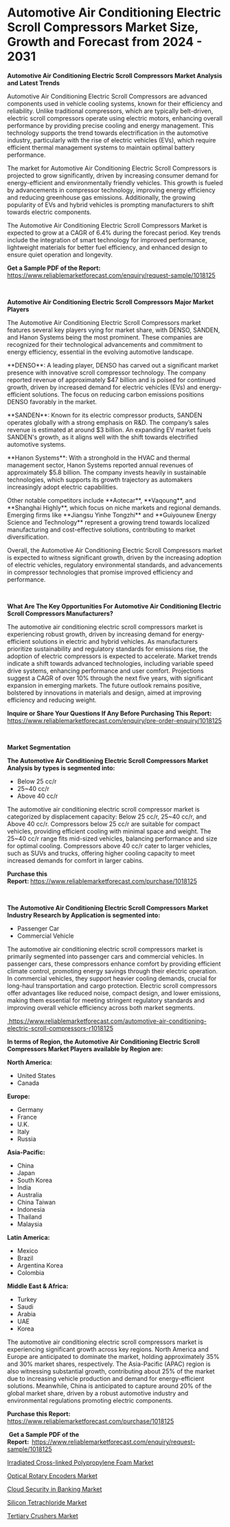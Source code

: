 <p><h1>Automotive Air Conditioning Electric Scroll Compressors Market Size, Growth and Forecast from 2024 - 2031</h1></p><p><strong>Automotive Air Conditioning Electric Scroll Compressors Market Analysis and Latest Trends</strong></p>
<p><p>Automotive Air Conditioning Electric Scroll Compressors are advanced components used in vehicle cooling systems, known for their efficiency and reliability. Unlike traditional compressors, which are typically belt-driven, electric scroll compressors operate using electric motors, enhancing overall performance by providing precise cooling and energy management. This technology supports the trend towards electrification in the automotive industry, particularly with the rise of electric vehicles (EVs), which require efficient thermal management systems to maintain optimal battery performance.</p><p>The market for Automotive Air Conditioning Electric Scroll Compressors is projected to grow significantly, driven by increasing consumer demand for energy-efficient and environmentally friendly vehicles. This growth is fueled by advancements in compressor technology, improving energy efficiency and reducing greenhouse gas emissions. Additionally, the growing popularity of EVs and hybrid vehicles is prompting manufacturers to shift towards electric components. </p><p>The Automotive Air Conditioning Electric Scroll Compressors Market is expected to grow at a CAGR of 6.4% during the forecast period. Key trends include the integration of smart technology for improved performance, lightweight materials for better fuel efficiency, and enhanced design to ensure quiet operation and longevity.</p></p>
<p><strong>Get a Sample PDF of the Report:&nbsp;</strong> <a href="https://www.reliablemarketforecast.com/enquiry/request-sample/1018125">https://www.reliablemarketforecast.com/enquiry/request-sample/1018125</a></p>
<p>&nbsp;</p>
<p><strong>Automotive Air Conditioning Electric Scroll Compressors Major Market Players</strong></p>
<p><p>The Automotive Air Conditioning Electric Scroll Compressors market features several key players vying for market share, with DENSO, SANDEN, and Hanon Systems being the most prominent. These companies are recognized for their technological advancements and commitment to energy efficiency, essential in the evolving automotive landscape.</p><p>**DENSO**: A leading player, DENSO has carved out a significant market presence with innovative scroll compressor technology. The company reported revenue of approximately $47 billion and is poised for continued growth, driven by increased demand for electric vehicles (EVs) and energy-efficient solutions. The focus on reducing carbon emissions positions DENSO favorably in the market.</p><p>**SANDEN**: Known for its electric compressor products, SANDEN operates globally with a strong emphasis on R&D. The company’s sales revenue is estimated at around $3 billion. An expanding EV market fuels SANDEN's growth, as it aligns well with the shift towards electrified automotive systems.</p><p>**Hanon Systems**: With a stronghold in the HVAC and thermal management sector, Hanon Systems reported annual revenues of approximately $5.8 billion. The company invests heavily in sustainable technologies, which supports its growth trajectory as automakers increasingly adopt electric capabilities.</p><p>Other notable competitors include **Aotecar**, **Vaqoung**, and **Shanghai Highly**, which focus on niche markets and regional demands. Emerging firms like **Jiangsu Yinhe Tongzhi** and **Guiyounew Energy Science and Technology** represent a growing trend towards localized manufacturing and cost-effective solutions, contributing to market diversification.</p><p>Overall, the Automotive Air Conditioning Electric Scroll Compressors market is expected to witness significant growth, driven by the increasing adoption of electric vehicles, regulatory environmental standards, and advancements in compressor technologies that promise improved efficiency and performance.</p></p>
<p>&nbsp;</p>
<p><strong>What Are The Key Opportunities For Automotive Air Conditioning Electric Scroll Compressors Manufacturers?</strong></p>
<p><p>The automotive air conditioning electric scroll compressors market is experiencing robust growth, driven by increasing demand for energy-efficient solutions in electric and hybrid vehicles. As manufacturers prioritize sustainability and regulatory standards for emissions rise, the adoption of electric compressors is expected to accelerate. Market trends indicate a shift towards advanced technologies, including variable speed drive systems, enhancing performance and user comfort. Projections suggest a CAGR of over 10% through the next five years, with significant expansion in emerging markets. The future outlook remains positive, bolstered by innovations in materials and design, aimed at improving efficiency and reducing weight.</p></p>
<p><strong>Inquire or Share Your Questions If Any Before Purchasing This Report:</strong> <a href="https://www.reliablemarketforecast.com/enquiry/pre-order-enquiry/1018125">https://www.reliablemarketforecast.com/enquiry/pre-order-enquiry/1018125</a></p>
<p>&nbsp;</p>
<p><strong>Market Segmentation</strong></p>
<p><strong>The Automotive Air Conditioning Electric Scroll Compressors Market Analysis by types is segmented into:</strong></p>
<p><ul><li>Below 25 cc/r</li><li>25~40 cc/r</li><li>Above 40 cc/r</li></ul></p>
<p><p>The automotive air conditioning electric scroll compressor market is categorized by displacement capacity: Below 25 cc/r, 25~40 cc/r, and Above 40 cc/r. Compressors below 25 cc/r are suitable for compact vehicles, providing efficient cooling with minimal space and weight. The 25~40 cc/r range fits mid-sized vehicles, balancing performance and size for optimal cooling. Compressors above 40 cc/r cater to larger vehicles, such as SUVs and trucks, offering higher cooling capacity to meet increased demands for comfort in larger cabins.</p></p>
<p><strong>Purchase this Report:&nbsp;</strong><a href="https://www.reliablemarketforecast.com/purchase/1018125">https://www.reliablemarketforecast.com/purchase/1018125</a></p>
<p>&nbsp;</p>
<p><strong>The Automotive Air Conditioning Electric Scroll Compressors Market Industry Research by Application is segmented into:</strong></p>
<p><ul><li>Passenger Car</li><li>Commercial Vehicle</li></ul></p>
<p><p>The automotive air conditioning electric scroll compressors market is primarily segmented into passenger cars and commercial vehicles. In passenger cars, these compressors enhance comfort by providing efficient climate control, promoting energy savings through their electric operation. In commercial vehicles, they support heavier cooling demands, crucial for long-haul transportation and cargo protection. Electric scroll compressors offer advantages like reduced noise, compact design, and lower emissions, making them essential for meeting stringent regulatory standards and improving overall vehicle efficiency across both market segments.</p></p>
<p><a href="https://www.reliablemarketforecast.com/automotive-air-conditioning-electric-scroll-compressors-r1018125">&nbsp;https://www.reliablemarketforecast.com/automotive-air-conditioning-electric-scroll-compressors-r1018125</a></p>
<p><strong>In terms of Region, the Automotive Air Conditioning Electric Scroll Compressors Market Players available by Region are:</strong></p>
<p>
    <p> <strong> North America: </strong>
        <ul>
            <li>United States</li>
            <li>Canada</li>
        </ul>
        </p> 
    <p> <strong> Europe: </strong>
        <ul>
            <li>Germany</li>
            <li>France</li>
            <li>U.K.</li>
            <li>Italy</li>
            <li>Russia</li>
        </ul>
        </p> 
    <p> <strong> Asia-Pacific: </strong>
        <ul>
            <li>China</li>
            <li>Japan</li>
            <li>South Korea</li>
            <li>India</li>
            <li>Australia</li>
            <li>China Taiwan</li>
            <li>Indonesia</li>
            <li>Thailand</li>
            <li>Malaysia</li>
        </ul>
        </p> 
    <p> <strong> Latin America: </strong>
        <ul>
            <li>Mexico</li>
            <li>Brazil</li>
            <li>Argentina Korea</li>
            <li>Colombia</li>
        </ul>
        </p> 
    <p> <strong> Middle East & Africa: </strong>
        <ul>
            <li>Turkey</li>
            <li>Saudi</li>
            <li>Arabia</li>
            <li>UAE</li>
            <li>Korea</li>
        </ul>
    </p>
    </p>
<p><p>The automotive air conditioning electric scroll compressors market is experiencing significant growth across key regions. North America and Europe are anticipated to dominate the market, holding approximately 35% and 30% market shares, respectively. The Asia-Pacific (APAC) region is also witnessing substantial growth, contributing about 25% of the market due to increasing vehicle production and demand for energy-efficient solutions. Meanwhile, China is anticipated to capture around 20% of the global market share, driven by a robust automotive industry and environmental regulations promoting electric components.</p></p>
<p><strong>Purchase this Report: </strong><a href="https://www.reliablemarketforecast.com/purchase/1018125">https://www.reliablemarketforecast.com/purchase/1018125</a></p>
<p>&nbsp;<strong>Get a Sample PDF of the Report:&nbsp;&nbsp;</strong><a href="https://www.reliablemarketforecast.com/enquiry/request-sample/1018125">https://www.reliablemarketforecast.com/enquiry/request-sample/1018125</a></p>
<p><strong></strong></p>
<p><p><a href="https://github.com/NorbertYates/Market-Research-Report-List-7/blob/main/irradiated-cross-linked-polypropylene-foam-market.md">Irradiated Cross-linked Polypropylene Foam Market</a></p><p><a href="https://medium.com/@nguyenthithuyduong355/the-comprehensive-optical-rotary-encoders-market-research-report-is-essential-for-understanding-9a5fb36c3f1d">Optical Rotary Encoders Market</a></p><p><a href="https://www.linkedin.com/pulse/what-emerging-market-trends-cloud-security-banking-detailed-d8yse?trackingId=0wtG9%2F08TGek4afgvkKPLQ%3D%3D">Cloud Security in Banking Market</a></p><p><a href="https://medium.com/@stephen.russell7684/silicon-tetrachloride-market-global-market-insights-and-regional-analysis-2024-2031-9d7e93b67c6d">Silicon Tetrachloride Market</a></p><p><a href="https://www.linkedin.com/pulse/in-depth-analysis-global-tertiary-crushers-market-scope-its-rapid-nyt6f?trackingId=Hw5sLxeGTeqbIoz%2BHXqp3A%3D%3D">Tertiary Crushers Market</a></p></p>
